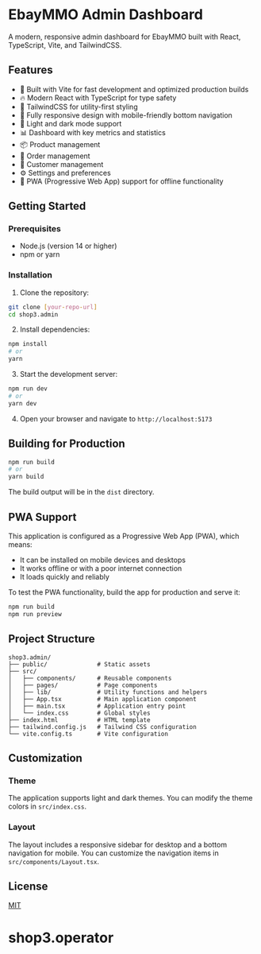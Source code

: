 # EbayMMO Admin Dashboard

A modern, responsive admin dashboard for EbayMMO built with React, TypeScript, Vite, and TailwindCSS.

## Features

- 🚀 Built with Vite for fast development and optimized production builds
- 🔥 Modern React with TypeScript for type safety
- 💅 TailwindCSS for utility-first styling
- 📱 Fully responsive design with mobile-friendly bottom navigation
- 🌙 Light and dark mode support
- 📊 Dashboard with key metrics and statistics
- 📦 Product management
- 🛒 Order management
- 👥 Customer management
- ⚙️ Settings and preferences
- 📱 PWA (Progressive Web App) support for offline functionality

## Getting Started

### Prerequisites

- Node.js (version 14 or higher)
- npm or yarn

### Installation

1. Clone the repository:

```bash
git clone [your-repo-url]
cd shop3.admin
```

2. Install dependencies:

```bash
npm install
# or
yarn
```

3. Start the development server:

```bash
npm run dev
# or
yarn dev
```

4. Open your browser and navigate to `http://localhost:5173`

## Building for Production

```bash
npm run build
# or
yarn build
```

The build output will be in the `dist` directory.

## PWA Support

This application is configured as a Progressive Web App (PWA), which means:

- It can be installed on mobile devices and desktops
- It works offline or with a poor internet connection
- It loads quickly and reliably

To test the PWA functionality, build the app for production and serve it:

```bash
npm run build
npm run preview
```

## Project Structure

```
shop3.admin/
├── public/              # Static assets
├── src/
│   ├── components/      # Reusable components
│   ├── pages/           # Page components
│   ├── lib/             # Utility functions and helpers
│   ├── App.tsx          # Main application component
│   ├── main.tsx         # Application entry point
│   └── index.css        # Global styles
├── index.html           # HTML template
├── tailwind.config.js   # Tailwind CSS configuration
└── vite.config.ts       # Vite configuration
```

## Customization

### Theme

The application supports light and dark themes. You can modify the theme colors in `src/index.css`.

### Layout

The layout includes a responsive sidebar for desktop and a bottom navigation for mobile. You can customize the navigation items in `src/components/Layout.tsx`.

## License

[MIT](LICENSE)

# shop3.operator
